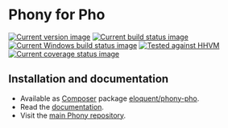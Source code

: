 # Phony for Pho

[![Current version image][version-image]][current version]
[![Current build status image][build-image]][current build status]
[![Current Windows build status image][windows-build-image]][current windows build status]
[![Tested against HHVM][hhvm-image]][current hhvm build status]
[![Current coverage status image][coverage-image]][current coverage status]

[build-image]: https://img.shields.io/travis/eloquent/phony-pho/master.svg?style=flat-square "Current build status for the master branch"
[coverage-image]: https://img.shields.io/codecov/c/github/eloquent/phony-pho/master.svg?style=flat-square "Current test coverage for the master branch"
[current build status]: https://travis-ci.org/eloquent/phony-pho
[current coverage status]: https://codecov.io/github/eloquent/phony-pho
[current hhvm build status]: https://travis-ci.org/eloquent/phony-pho
[current version]: https://packagist.org/packages/eloquent/phony-pho
[current windows build status]: https://ci.appveyor.com/project/eloquent/phony-pho
[hhvm-image]: https://img.shields.io/badge/hhvm-tested-brightgreen.svg?style=flat-square "Tested against HHVM"
[version-image]: https://img.shields.io/packagist/v/eloquent/phony-pho.svg?style=flat-square "This project uses semantic versioning"
[windows-build-image]: https://img.shields.io/appveyor/ci/eloquent/phony-pho/master.svg?label=windows&style=flat-square "Current Windows build status for the master branch"

## Installation and documentation

- Available as [Composer] package [eloquent/phony-pho].
- Read the [documentation].
- Visit the [main Phony repository].

[composer]: http://getcomposer.org/
[documentation]: http://eloquent-software.com/phony/latest/
[eloquent/phony-pho]: https://packagist.org/packages/eloquent/phony-pho
[main phony repository]: https://github.com/eloquent/phony
